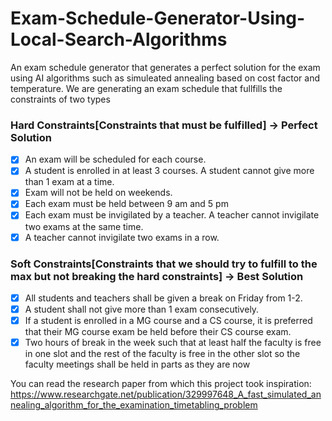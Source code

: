 # Exam-Schedule-Generator-Using-Local-Search-Algorithms
An exam schedule generator that generates a perfect solution for the exam using AI algorithms such as simuleated annealing based on cost factor and temperature.
We are generating an exam schedule that fullfills the constraints of two types

### Hard Constraints[Constraints that must be fulfilled] -> Perfect Solution
 - [x] An exam will be scheduled for each course.
 - [x] A student is enrolled in at least 3 courses. A student cannot give more than 1 exam at a time.
 - [x] Exam will not be held on weekends.
 - [x] Each exam must be held between 9 am and 5 pm
 - [x] Each exam must be invigilated by a teacher. A teacher cannot invigilate two exams at the same time.
 - [x] A teacher cannot invigilate two exams in a row.

### Soft Constraints[Constraints that we should try to fulfill to the max but not breaking the hard constraints] -> Best Solution
 - [x] All students and teachers shall be given a break on Friday from 1-2.
 - [x] A student shall not give more than 1 exam consecutively.
 - [x] If a student is enrolled in a MG course and a CS course, it is preferred that their MG course exam be held before their CS course exam.
 - [x] Two hours of break in the week such that at least half the faculty is free in one slot and the rest of the faculty is free in the other slot so the faculty meetings
shall be held in parts as they are now

You can read the research paper from which this project took inspiration: https://www.researchgate.net/publication/329997648_A_fast_simulated_annealing_algorithm_for_the_examination_timetabling_problem
